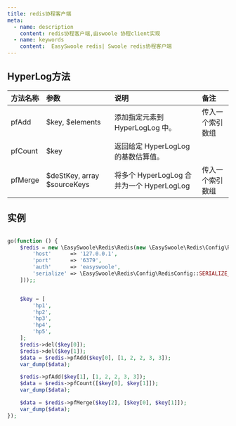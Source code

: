 ```yaml
---
title: redis协程客户端
meta:
  - name: description
    content: redis协程客户端,由swoole 协程client实现
  - name: keywords
    content:  EasySwoole redis| Swoole redis协程客户端
---
```

## HyperLog方法


| 方法名称 | 参数                        | 说明                                    | 备注           |
|:--------|:----------------------------|:----------------------------------------|:---------------|
| pfAdd   | $key, $elements             | 添加指定元素到 HyperLogLog 中。           | 传入一个索引数组 |
| pfCount | $key                        | 返回给定 HyperLogLog 的基数估算值。       |                |
| pfMerge | $deStKey, array $sourceKeys | 将多个 HyperLogLog 合并为一个 HyperLogLog | 传入一个索引数组 |


## 实例
```php

go(function () {
    $redis = new \EasySwoole\Redis\Redis(new \EasySwoole\Redis\Config\RedisConfig([
        'host'      => '127.0.0.1',
        'port'      => '6379',
        'auth'      => 'easyswoole',
        'serialize' => \EasySwoole\Redis\Config\RedisConfig::SERIALIZE_NONE
    ]));;


    $key = [
        'hp1',
        'hp2',
        'hp3',
        'hp4',
        'hp5',
    ];
    $redis->del($key[0]);
    $redis->del($key[1]);
    $data = $redis->pfAdd($key[0], [1, 2, 2, 3, 3]);
    var_dump($data);

    $redis->pfAdd($key[1], [1, 2, 2, 3, 3]);
    $data = $redis->pfCount([$key[0], $key[1]]);
    var_dump($data);

    $data = $redis->pfMerge($key[2], [$key[0], $key[1]]);
    var_dump($data);
});

```